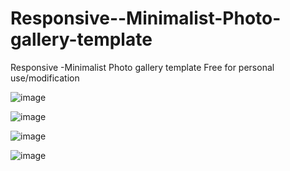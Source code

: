 # Responsive--Minimalist-Photo-gallery-template
Responsive -Minimalist Photo gallery template Free for personal use/modification

![image](https://user-images.githubusercontent.com/23155302/39593342-7827a9ba-4ed7-11e8-892f-e4047e8eca3a.png)

![image](https://user-images.githubusercontent.com/23155302/39593374-8b67177c-4ed7-11e8-81c9-5d4d7b7ab5b9.png)

![image](https://user-images.githubusercontent.com/23155302/39593399-a136fa5e-4ed7-11e8-8bf9-2a80950d1c42.png)

![image](https://user-images.githubusercontent.com/23155302/39593426-b1e69bac-4ed7-11e8-8008-10efaf864635.png)
